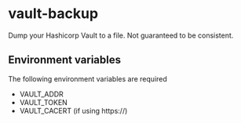 # vault-backup

Dump your Hashicorp Vault to a file. Not guaranteed to be consistent.

## Environment variables
The following environment variables are required
 - VAULT_ADDR
 - VAULT_TOKEN
 - VAULT_CACERT (if using https://)
